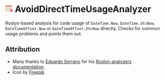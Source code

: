 # ![Logo](https://raw.githubusercontent.com/RobThree/AvoidDirectTimeUsageAnalyzer/main/logo.png) AvoidDirectTimeUsageAnalyzer

Roslyn-based analysis for code usage of `DateTime.Now`, `DateTime.UtcNow`, `DateTimeOffset.Now` or `DateTimeOffset.UtcNow` directly. Checks for common usage problems and points them out.

## Attribution

* Many thanks to [Eduardo Serrano](https://github.com/edumserrano) for his [Roslyn-analyzers documentation](https://roslyn-analyzers.readthedocs.io/en/latest/index.html).
* Icon by [Freepik](https://www.freepik.com/icon/appointment_9865076)